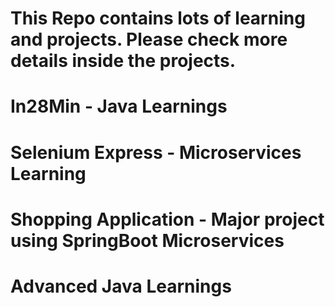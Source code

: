 # This Repo contains lots of learning and projects. Please check more details inside the projects.

# In28Min - Java Learnings
# Selenium Express - Microservices Learning
# Shopping Application - Major project using SpringBoot Microservices
# Advanced Java Learnings

